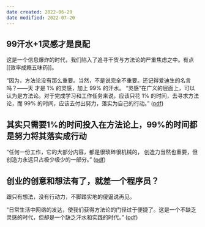 ```yaml
---
date created: 2022-06-29
date modified: 2022-07-20
---
```


## 99汗水+1灵感才是良配

这是一个信息爆炸的时代，我们陷入了追寻干货与方法论的严重焦虑之中。有点[[效率成瘾五味药]]。

“因为，方法论没有那么重要。当然，不是说完全不重要。还记得爱迪生的名言吗？——天 才是 1% 的灵感，加上 99% 的汗水。 “灵感”在广义的层面上，可以认为是方法论。对于完成学习和工作任务来说，应该只花 1% 的时间，去寻求方法论，而 99% 的时间，应该去付出努力，落实为自己的行动。” ([pdf](zotero://open-pdf/library/items/JHAZM8IQ?page=2&annotation=EA4CNR8L))

## 其实只需要1%的时间投入在方法论上，99%的时间都是努力将其落实成行动

“任何一份工作，它的大部分内容，都是很琐碎很机械的， 创造力当然也重要，但创造力永远只占极少极少的一部分。” ([pdf](zotero://open-pdf/library/items/JHAZM8IQ?page=3&annotation=25ZI45XG))

## 创业的创意和想法有了，就差一个程序员？

跟只有想法，没有行动力，不脚踏实地的傻逼说再见。

“日常生活中网络的发达，使我们获得方法论的门径过于便捷了。这是一个不缺乏灵感的时代，但却是一个缺乏汗水和实践的时代。” ([pdf](zotero://open-pdf/library/items/JHAZM8IQ?page=3&annotation=WY8WLBZ8))
